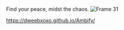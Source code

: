 Find your peace, midst the chaos. ![Frame 31](https://user-images.githubusercontent.com/92783307/236404452-082d7c3e-ca37-4926-a6c5-124960e63301.png)


https://dweebxoxo.github.io/Ambify/
